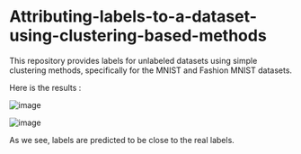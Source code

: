# Attributing-labels-to-a-dataset-using-clustering-based-methods
This repository provides labels for unlabeled datasets using simple clustering methods, specifically for the MNIST and Fashion MNIST datasets.

Here is the results :


![image](https://github.com/user-attachments/assets/ec9ef4dd-a67c-4d2d-aef4-50e12e679446)

![image](https://github.com/user-attachments/assets/3bd91e4e-6c6e-4723-90a1-eecfa3db3367)

As we see, labels are predicted to be close to the real labels.
  
